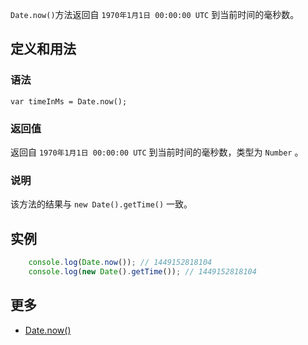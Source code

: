 `Date.now()`方法返回自 `1970年1月1日 00:00:00 UTC` 到当前时间的毫秒数。

## 定义和用法

### 语法

`var timeInMs = Date.now();`

### 返回值

返回自 `1970年1月1日 00:00:00 UTC` 到当前时间的毫秒数，类型为 `Number` 。

### 说明

该方法的结果与 `new Date().getTime()` 一致。

## 实例

```javascript
    console.log(Date.now()); // 1449152818104
    console.log(new Date().getTime()); // 1449152818104
```

## 更多

*   [Date.now()](https://developer.mozilla.org/zh-CN/docs/Web/JavaScript/Reference/Global_Objects/Date/now)